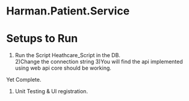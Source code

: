 # Harman.Patient.Service

# Setups to Run 

1) Run the Script Heathcare_Script in the DB.  
2)Change the connection string 
3)You will find the api implemented using web api core should be working. 

Yet Complete. 
1) Unit Testing & UI registration.
